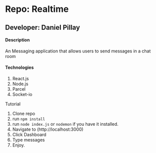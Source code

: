 # Repo: Realtime
## Developer: Daniel Pillay

#### Description
An Messaging application that allows users to send messages in a chat room

#### Technologies
1. React.js
1. Node.js
1. Parcel
1. Socket-io

Tutorial
1. Clone repo
1.  run `npm install`
1.  run `node index.js` or `nodemon` if you have it installed.
1.  Navigate to (http://localhost:3000)
1. Click Dashboard
1. Type messages
1. Enjoy.